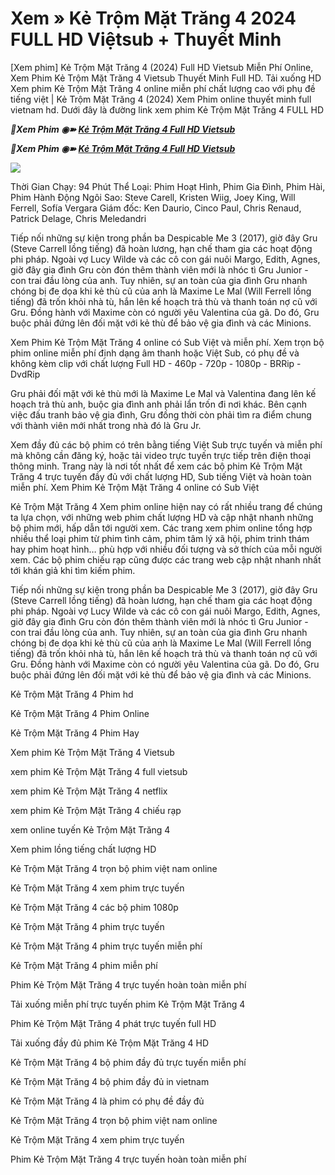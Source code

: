 <h1>Xem » Kẻ Trộm Mặt Trăng 4 2024 FULL HD Việtsub + Thuyết Minh </h1>

[Xem phim] Kẻ Trộm Mặt Trăng 4 (2024) Full HD Vietsub Miễn Phí Online, Xem Phim Kẻ Trộm Mặt Trăng 4 Vietsub Thuyết Minh Full HD. Tải xuống HD Xem phim Kẻ Trộm Mặt Trăng 4 online miễn phí chất lượng cao với phụ đề tiếng việt | Kẻ Trộm Mặt Trăng 4 (2024) Xem Phim online thuyết minh full vietnam hd. Dưới đây là đường link xem phim Kẻ Trộm Mặt Trăng 4 FULL HD

<p><b><I>📀Xem Phim ◉➽ <a href="https://hutagon.com/vi/movie/519182" rel="noopener">Kẻ Trộm Mặt Trăng 4 Full HD Vietsub</a></I></b></p>

<p><b><I>📀Xem Phim ◉➽ <a href="https://hutagon.com/vi/movie/519182" rel="noopener">Kẻ Trộm Mặt Trăng 4 Full HD Vietsub</a></I></b></p>

<img src="https://dx35vtwkllhj9.cloudfront.net/universalstudios/despicable-me-4/images/regions/us/share.jpg" />

Thời Gian Chạy: 94 Phút
Thể Loại: Phim Hoạt Hình, Phim Gia Đình, Phim Hài, Phim Hành Động
Ngôi Sao: Steve Carell, Kristen Wiig, Joey King, Will Ferrell, Sofía Vergara
Giám đốc: Ken Daurio, Cinco Paul, Chris Renaud, Patrick Delage, Chris Meledandri

Tiếp nối những sự kiện trong phần ba Despicable Me 3 (2017), giờ đây Gru (Steve Carrell lồng tiếng) đã hoàn lương, hạn chế tham gia các hoạt động phi pháp. Ngoài vợ Lucy Wilde và các cô con gái nuôi Margo, Edith, Agnes, giờ đây gia đình Gru còn đón thêm thành viên mới là nhóc tì Gru Junior - con trai đầu lòng của anh. Tuy nhiên, sự an toàn của gia đình Gru nhanh chóng bị đe dọa khi kẻ thù cũ của anh là Maxime Le Mal (Will Ferrell lồng tiếng) đã trốn khỏi nhà tù, hắn lên kế hoạch trả thù và thanh toán nợ cũ với Gru. Đồng hành với Maxime còn có người yêu Valentina của gã. Do đó, Gru buộc phải đứng lên đối mặt với kẻ thù để bảo vệ gia đình và các Minions.

Xem Phim Kẻ Trộm Mặt Trăng 4 online có Sub Việt và miễn phí. Xem trọn bộ phim online miễn phí định dạng âm thanh hoặc Việt Sub, có phụ đề và không kèm clip với chất lượng Full HD - 460p - 720p - 1080p - BRRip - DvdRip

Gru phải đối mặt với kẻ thù mới là Maxime Le Mal và Valentina đang lên kế hoạch trả thù anh, buộc gia đình anh phải lẩn trốn đi nơi khác. Bên cạnh việc đấu tranh bảo vệ gia đình, Gru đồng thời còn phải tìm ra điểm chung với thành viên mới nhất trong nhà đó là Gru Jr.

Xem đầy đủ các bộ phim có trên bằng tiếng Việt Sub trực tuyến và miễn phí mà không cần đăng ký, hoặc tải video trực tuyến trực tiếp trên điện thoại thông minh. Trang này là nơi tốt nhất để xem các bộ phim Kẻ Trộm Mặt Trăng 4 trực tuyến đầy đủ với chất lượng HD, Sub tiếng Việt và hoàn toàn miễn phí. Xem Phim Kẻ Trộm Mặt Trăng 4 online có Sub Việt

Kẻ Trộm Mặt Trăng 4 Xem phim online hiện nay có rất nhiều trang để chúng ta lựa chọn, với những web phim chất lượng HD và cập nhật nhanh những bộ phim mới, hấp dẫn tới người xem. Các trang xem phim online tổng hợp nhiều thể loại phim từ phim tình cảm, phim tâm lý xã hội, phim trinh thám hay phim hoạt hình… phù hợp với nhiều đối tượng và sở thích của mỗi người xem. Các bộ phim chiếu rạp cũng được các trang web cập nhật nhanh nhất tới khán giả khi tìm kiếm phim.

Tiếp nối những sự kiện trong phần ba Despicable Me 3 (2017), giờ đây Gru (Steve Carrell lồng tiếng) đã hoàn lương, hạn chế tham gia các hoạt động phi pháp. Ngoài vợ Lucy Wilde và các cô con gái nuôi Margo, Edith, Agnes, giờ đây gia đình Gru còn đón thêm thành viên mới là nhóc tì Gru Junior - con trai đầu lòng của anh. Tuy nhiên, sự an toàn của gia đình Gru nhanh chóng bị đe dọa khi kẻ thù cũ của anh là Maxime Le Mal (Will Ferrell lồng tiếng) đã trốn khỏi nhà tù, hắn lên kế hoạch trả thù và thanh toán nợ cũ với Gru. Đồng hành với Maxime còn có người yêu Valentina của gã. Do đó, Gru buộc phải đứng lên đối mặt với kẻ thù để bảo vệ gia đình và các Minions.

Kẻ Trộm Mặt Trăng 4 Phim hd

Kẻ Trộm Mặt Trăng 4 Phim Online

Kẻ Trộm Mặt Trăng 4 Phim Hay

Xem phim Kẻ Trộm Mặt Trăng 4 Vietsub

xem phim Kẻ Trộm Mặt Trăng 4 full vietsub

xem phim Kẻ Trộm Mặt Trăng 4 netflix

xem phim Kẻ Trộm Mặt Trăng 4 chiếu rạp

xem online tuyến Kẻ Trộm Mặt Trăng 4

Xem phim lồng tiếng chất lượng HD

Kẻ Trộm Mặt Trăng 4 trọn bộ phim việt nam online

Kẻ Trộm Mặt Trăng 4 xem phim trực tuyến

Kẻ Trộm Mặt Trăng 4 các bộ phim 1080p

Kẻ Trộm Mặt Trăng 4 phim trực tuyến

Kẻ Trộm Mặt Trăng 4 phim trực tuyến miễn phí

Kẻ Trộm Mặt Trăng 4 phim miễn phí

Phim Kẻ Trộm Mặt Trăng 4 trực tuyến hoàn toàn miễn phí

Tải xuống miễn phí trực tuyến phim Kẻ Trộm Mặt Trăng 4

Phim Kẻ Trộm Mặt Trăng 4 phát trực tuyến full HD

Tải xuống đầy đủ phim Kẻ Trộm Mặt Trăng 4 HD

Kẻ Trộm Mặt Trăng 4 bộ phim đầy đủ trực tuyến miễn phí

Kẻ Trộm Mặt Trăng 4 bộ phim đầy đủ in vietnam

Kẻ Trộm Mặt Trăng 4 là phim có phụ đề đầy đủ

Kẻ Trộm Mặt Trăng 4 trọn bộ phim việt nam online

Kẻ Trộm Mặt Trăng 4 xem phim trực tuyến

Phim Kẻ Trộm Mặt Trăng 4 trực tuyến hoàn toàn miễn phí

